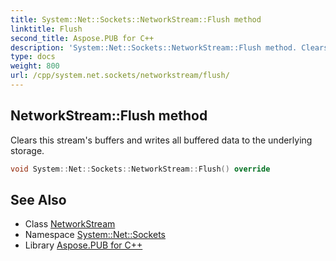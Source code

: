 ```yaml
---
title: System::Net::Sockets::NetworkStream::Flush method
linktitle: Flush
second_title: Aspose.PUB for C++
description: 'System::Net::Sockets::NetworkStream::Flush method. Clears this stream''s buffers and writes all buffered data to the underlying storage in C++.'
type: docs
weight: 800
url: /cpp/system.net.sockets/networkstream/flush/
---
```

## NetworkStream::Flush method


Clears this stream's buffers and writes all buffered data to the underlying storage.

```cpp
void System::Net::Sockets::NetworkStream::Flush() override
```

## See Also

* Class [NetworkStream](../)
* Namespace [System::Net::Sockets](../../)
* Library [Aspose.PUB for C++](../../../)
